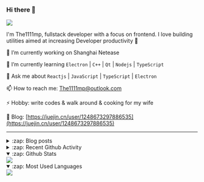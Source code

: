 ### Hi there 👋

![](https://komarev.com/ghpvc/?username=1111mp&color=green)

I'm The1111mp, fullstack developer with a focus on frontend. I love building utilities aimed at increasing Developer productivity 🙌

🔭 I’m currently working on Shanghai Netease

🌱 I’m currently learning `Electron` | `C++` | `Qt` | `Nodejs` | `TypeScript`

💬 Ask me about `Reactjs` | `JavaScript` | `TypeScript` | `Electron`

📫 How to reach me: <a href="mailto:The1111mp@outlook.com">The1111mp@outlook.com</a>

⚡ Hobby: write codes & walk around & cooking for my wife

📖 Blog: [https://juejin.cn/user/1248673297886535](https://juejin.cn/user/1248673297886535)

***

<details>
  <summary>:zap: Blog posts</summary>

  - [使用 nvm-desktop 轻松安装和管理多个 node 版本](https://juejin.cn/post/7267791228872179727)
  - [Electron 中集成 SQLite3 数据库的最佳实践](https://juejin.cn/post/7202807471881306172)
  - [从0开发IM，单聊群聊在线离线消息以及消息的已读未读功能](https://juejin.cn/post/7202583557751865401)
  - [Electron（网页）中实现接近微信消息发送体验的消息输入框及界面](https://juejin.cn/post/7252505446396575781)
  - [Qt中基于QWebEngineView和QWebChannel实现与web的交互](https://juejin.cn/post/7238423148555501629)
</details>

<details>
  <summary>:zap: Recent Github Activity</summary>

  <!--START_SECTION:activity-->
1. 🗣 Commented on [#64](https://github.com/1111mp/nvm-desktop/issues/64#issuecomment-1966175512) in [1111mp/nvm-desktop](https://github.com/1111mp/nvm-desktop)
2. 🗣 Commented on [#64](https://github.com/1111mp/nvm-desktop/issues/64#issuecomment-1966026463) in [1111mp/nvm-desktop](https://github.com/1111mp/nvm-desktop)
3. 🗣 Commented on [#62](https://github.com/1111mp/nvm-desktop/issues/62#issuecomment-1966007717) in [1111mp/nvm-desktop](https://github.com/1111mp/nvm-desktop)
4. 🗣 Commented on [#60](https://github.com/1111mp/nvm-desktop/issues/60#issuecomment-1962399275) in [1111mp/nvm-desktop](https://github.com/1111mp/nvm-desktop)
5. 🗣 Commented on [#63](https://github.com/1111mp/nvm-desktop/issues/63#issuecomment-1962288463) in [1111mp/nvm-desktop](https://github.com/1111mp/nvm-desktop)
6. 🗣 Commented on [#62](https://github.com/1111mp/nvm-desktop/issues/62#issuecomment-1961085343) in [1111mp/nvm-desktop](https://github.com/1111mp/nvm-desktop)
7. 🗣 Commented on [#57](https://github.com/1111mp/nvm-desktop/issues/57#issuecomment-1951032848) in [1111mp/nvm-desktop](https://github.com/1111mp/nvm-desktop)
8. 🗣 Commented on [#58](https://github.com/1111mp/nvm-desktop/issues/58#issuecomment-1951031400) in [1111mp/nvm-desktop](https://github.com/1111mp/nvm-desktop)
9. 🔒 Closed issue [#58](https://github.com/1111mp/nvm-desktop/issues/58) in [1111mp/nvm-desktop](https://github.com/1111mp/nvm-desktop)
10. 🗣 Commented on [#51](https://github.com/1111mp/nvm-desktop/issues/51#issuecomment-1951023875) in [1111mp/nvm-desktop](https://github.com/1111mp/nvm-desktop)
  <!--END_SECTION:activity-->
</details>

<details open>
  <summary>:zap: Github Stats</summary>

  <img align="center" src="https://github-readme-stats-sigma-five.vercel.app/api?username=1111mp&show_icons=true&hide_border=true&theme=gruvbox" />
</details>

<details open>
  <summary>:zap: Most Used Languages</summary>

  <img align="center" src="https://github-readme-stats-sigma-five.vercel.app/api/top-langs/?username=1111mp&layout=compact&show_icons=true&hide_border=true&theme=gruvbox" />
</details>


<!--
**1111mp/1111mp** is a ✨ _special_ ✨ repository because its `README.md` (this file) appears on your GitHub profile.

Here are some ideas to get you started:

- 🔭 I’m currently working on ...
- 🌱 I’m currently learning ...
- 👯 I’m looking to collaborate on ...
- 🤔 I’m looking for help with ...
- 💬 Ask me about ...
- 📫 How to reach me: ...
- 😄 Pronouns: ...
- ⚡ Fun fact: ...
-->
